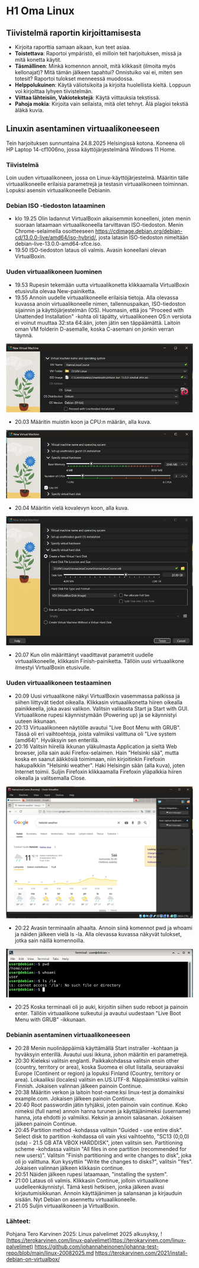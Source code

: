 # H1 Oma Linux

## Tiivistelmä raportin kirjoittamisesta

- Kirjoita raporttia samaan aikaan, kun teet asiaa.
- **Toistettava**: Raportoi ympäristö, eli milloin teit harjoituksen, missä ja mitä konetta käytit.
- **Täsmällinen**: Minkä komennon annoit, mitä klikkasit (ilmoita myös kellonajat)? Mitä tämän jälkeen tapahtui? Onnistuiko vai ei, miten sen totesit? Raportoi tulokset menneessä muodossa.
- **Helppolukuinen**: Käytä väliotsikoita ja kirjoita huolellista kieltä. Loppuun voi kirjoittaa lyhyen tiivistelmän.
- **Viittaa lähteisiin, Vakiotekstejä**: Käytä viittauksia tekstissä.
- **Pahoja mokia**: Kirjoita vain sellaista, mitä olet tehnyt. Älä plagioi tekstiä äläkä kuvia.

## Linuxin asentaminen virtuaalikoneeseen

Tein harjoituksen sunnuntaina 24.8.2025 Helsingissä kotona. Koneena oli HP Laptop 14-cf1006no, jossa käyttöjärjestelmänä Windows 11 Home.

### Tiivistelmä
Loin uuden virtuaalikoneen, jossa on Linux-käyttöjärjestelmä. Määritin tälle virtuaalikoneelle erilaisia parametrejä ja testasin virtuaalikoneen toiminnan. Lopuksi asensin virtuaalikoneelle Debianin.

### Debian ISO -tiedoston lataaminen

- klo 19.25 Olin ladannut VirtualBoxin aikaisemmin koneelleni, joten menin suoraan lataamaan virtuaalikoneella tarvittavan ISO-tiedoston. Menin Chrome-selaimella osoitteeseen https://cdimage.debian.org/debian-cd/13.0.0-live/amd64/iso-hybrid/, josta latasin ISO-tiedoston nimeltään debian-live-13.0.0-amd64-xfce.iso. 
- 19.50 ISO-tiedoston lataus oli valmis. Avasin koneellani olevan VirtualBoxin.

### Uuden virtuaalikoneen luominen

- 19.53 Rupesin tekemään uutta virtuaalikonetta klikkaamalla VirtualBoxin etusivulla olevaa New-painiketta.
- 19.55 Annoin uudelle virtuaalikoneelle erilaisia tietoja. Alla olevassa kuvassa anoin virtuaalikoneelle nimen, tallennuspaikan, ISO-tiedoston sijainnin ja käyttöjärjestelmän (OS). Huomasin, että jos "Proceed with Unattended Installation" -kohta oli täpätty, virtuaalikoneen OS:n versiota ei voinut muuttaa 32:sta 64:ään, joten jätin sen täppäämättä. Laitoin oman VM folderin D-asemalle, koska C-asemani on jonkin verran täynnä.

![Uuden virtuaalikoneen tiedot](h1-kuva1.jpg)

- 20.03 Määritin muistin koon ja CPU:n määrän, alla kuva.

![Uuden virtuaalikoneen muisti ja CPU](h1-kuva2.jpg)

- 20.04 Määritin vielä kovalevyn koon, alla kuva.

![Uuden virtuaalikoneen kovalevy](h1-kuva3.jpg)

- 20.07 Kun olin määrittänyt vaadittavat parametrit uudelle virtuaalikoneelle, klikkasin Finish-painiketta. Tällöin uusi virtuaalikone ilmestyi VirtualBoxin etusivulle.

### Uuden virtuaalikoneen testaaminen

- 20.09 Uusi virtuaalikone näkyi VirtualBoxin vasemmassa palkissa ja siihen liittyvät tiedot oikealla. Klikkasin virtuaalikonetta hiiren oikealla painikkeella, joka avasi valikon. Valitsin valikosta Start ja Start with GUI. Virtuaalikone rupesi käynnistymään (Powering up) ja se käynnistyi uuteen ikkunaan.
- 20:13 Virtuaalikoneen näytölle avautui "Live Boot Menu with GRUB". Tässä oli eri vaihtoehtoja, joista valmiiksi valittuna oli "Live system (amd64)". Hyväksyin sen enterillä.
- 20:16 Valitsin hiirellä ikkunan yläkulmasta Application ja sieltä Web browser, jolla sain auki Firefox-selaimen. Hain "Helsinki sää", mutta koska en saanut ääkkösiä toimimaan, niin kirjoitinkin Firefoxin hakupalkkiin "Helsinki weather". Haki Helsingin sään (alla kuva), joten Internet toimii. Suljin Firefoxin klikkaamalla Firefoxin yläpalkkia hiiren oikealla ja valitsemalla Close.
  
![Internetin toiminnan testaus](h1-kuva4.jpg)

- 20:22 Avasin terminaalin alhaalta. Annoin siinä komennot pwd ja whoami ja näiden jälkeen vielä ls -la. Alla olevassa kuvassa näkyvät tulokset, jotka sain näillä komennoilla.

![Testaus terminaalissa](h1-kuva5.jpg)

- 20:25 Koska terminaali oli jo auki, kirjoitin siihen sudo reboot ja painoin enter. Tällöin virtuaalikone sulkeutui ja avautui uudestaan "Live Boot Menu with GRUB" -ikkunaan.


### Debianin asentaminen virtuaalikoneeseen

- 20:28 Menin nuolinäppäimiä käyttämällä Start instraller -kohtaan ja hyväksyin enterillä. Avautui uusi ikkuna, johon määritin eri parametrejä. 
- 20:30 Kieleksi valitsin englanti. Paikkakohdassa valitsin ensin other (country, territory or area), koska Suomea ei ollut listalla, seuraavaksi Europe (Continent or region) ja lopuksi Finland (Country, territory or area). Lokaaliksi (locales) valitsin en.US.UTF-8. Näppäimistöksi valitsin Finnish. Jokaisen valinnan jälkeen painoin Continue.
- 20:38 Määritin verkon ja laitoin host-name:ksi linux-test ja domainiksi example.com. Jokaisen jälkeen painoin Continue.
- 20:40 Root passwordin jätin tyhjäksi, joten painoin vain continue. Koko nimeksi (full name) annoin hanna turunen ja käyttäjänimeksi (username) hanna, jota ehdotti jo valmiiksi. Keksin ja annoin salasanan. Jokaisen jälkeen painoin Continue.
- 20:45 Partition method -kohdassa valitsin "Guided - use entire disk". Select disk to partition -kohdassa oli vain yksi vaihtoehto, "SC13 (0,0,0) (sda) - 21.5 GB ATA VBOX HARDDISK", joten valitsin sen. Partitioning scheme -kohdassa valitsin "All files in one partition (recommended for new users)". Valitsin "Finish partitioning and write changes to disk", joka oli jo valittuna. Kun kysyttiin "Write the changes to disks?", valitsin "Yes". Jokaisen valinnan jälkeen klikkasin continue.
- 20:51 Näiden jälkeen rupesi lataamaan, "installing the system".
- 21:00 Lataus oli valmis. Klikkasin Continue, jolloin virtuaalikone uudelleenkäynnistyi. Tämä kesti hetkisen, jonka jälkeen avasi kirjautumisikkunan. Annoin käyttäjänimen ja salansanan ja kirjauduin sisään. Nyt Debian on asennettu virtuaalikoneelle.
- 21.05 Suljin virtuaalikoneen ja VirtualBoxin.

### Lähteet:
Pohjana Tero Karvinen 2025: Linux palvelimet 2025 alkusyksy, ![https://terokarvinen.com/linux-palvelimet](ttps://terokarvinen.com/linux-palvelimet)
https://github.com/johannaheinonen/johanna-test-repo/blob/main/linux-20082025.md
https://terokarvinen.com/2021/install-debian-on-virtualbox/

